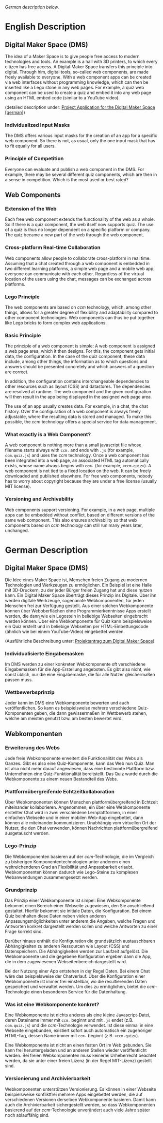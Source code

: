_German description below._

# English Description

## Digital Maker Space (DMS)
The idea of a Maker Space is to give people free access to modern technologies and tools. An example is a hall with 3D printers, to which every citizen has free access. A Digital Maker Space transfers this principle into digital. Through him, digital tools, so-called web components, are made freely available to everyone. With a web component apps can be created via web interfaces without programming knowledge, which can then be inserted like a Lego stone in any web pages. For example, a quiz web component can be used to create a quiz and embed it into any web page using an HTML embed code (similar to a YouTube video).

(detailed description under: [Project Application for the Digital Maker Space [german]](https://www.stifterverband.org/file/5203/download?token=lay3iM9c))

### Individualized Input Masks
The DMS offers various input masks for the creation of an app for a specific web component. So there is not, as usual, only the one input mask that has to fit equally for all users.

### Principle of Competition
Everyone can evaluate and publish a web component in the DMS. For example, there may be several different quiz components, which are then in a sense in competition. Which is the most used or best rated?

## Web Components

### Extension of the Web
Each free web component extends the functionality of the web as a whole. So if there is a quiz component, the web itself now supports quiz. The use of a quiz is thus no longer dependent on a specific platform or company. The quiz became a new part of the web through the web component.

### Cross-platform Real-time Collaboration
Web components allow people to collaborate cross-platform in real time. Assuming that a chat created through a web component is embedded in two different learning platforms, a simple web page and a mobile web app, everyone can communicate with each other. Regardless of the virtual location of the users using the chat, messages can be exchanged across platforms.

### Lego Principle
The web components are based on _ccm_ technology, which, among other things, allows for a greater degree of flexibility and adaptability compared to other component technologies. Web components can thus be put together like Lego bricks to form complex web applications.

### Basic Principle
The principle of a web component is simple: A web component is assigned a web page area, which it then designs. For this, the component gets initial data, the configuration. In the case of the quiz component, these data include, among other things, the information as to which questions and answers should be presented concretely and which answers of a question are correct.

In addition, the configuration contains interchangeable dependencies to other resources such as layout (CSS) and datastores. The dependencies are resolved at runtime. The web component and the given configuration will then result in the app being displayed in the assigned web page area.

The use of an app usually creates data. For example, in a chat, the chat history. Over the configuration of a web component is always freely adjustable, where the resulting data is stored and managed. To make this possible, the _ccm_ technology offers a special service for data management.

### What exactly is a Web Component?
A web component is nothing more than a small javascript file whose filename starts always with `ccm.` and ends with `.js` (for example, `ccm.quiz.js`) and uses the _ccm_ technology. Once a web component has been integrated into a web page, an associated HTML tag automatically exists, whose name always begins with `ccm-` (for example, `<ccm-quiz>`). A web component is not tied to a fixed location on the web. It can be freely downloaded and published elsewhere. For free web components, nobody has to worry about copyright because they are under a free license (usually MIT license).

### Versioning and Archivability
Web components support versioning. For example, in a web page, multiple apps can be embedded without conflict, based on different versions of the same web component. This also ensures archivability so that web components based on _ccm_ technology can still run many years later, unchanged.

# German Description

## Digital Maker Space (DMS)
Die Idee eines Maker Space ist, Menschen freien Zugang zu modernen Technologien und Werkzeugen zu ermöglichen. Ein Beispiel ist eine Halle mit 3D-Druckern, zu der jeder Bürger freien Zugang hat und diese nutzen kann. Ein Digital Maker Space überträgt dieses Prinzip ins Digitale. Über ihn werden digitale Werkzeuge, sogenannte Webkomponenten, für jeden Menschen frei zur Verfügung gestellt. Aus einer solchen Webkomponente können über Weboberflächen ohne Programmierkenntnisse Apps erstellt werden, die dann wie ein Legostein in beliebige Webseiten eingebracht werden können. Über eine Webkomponente für Quiz kann beispielsweise ein Quiz erstellt und in beliebige Webseiten per HTML-Einbettungscode (ähnlich wie bei einem YouTube-Video) eingebettet werden.

(Ausführliche Beschreibung unter: [Projektantrag zum Digital Maker Space](https://www.stifterverband.org/file/5203/download?token=lay3iM9c))

### Individualisierte Eingabemasken
Im DMS werden zu einer konkreten Webkomponente oft verschiedene Eingabemasken für die App-Erstellung angeboten. Es gibt also nicht, wie sonst üblich, nur die eine Eingabemaske, die für alle Nutzer gleichermaßen passen muss.

### Wettbewerbsprinzip
Jeder kann im DMS eine Webkomponente bewerten und auch veröffentlichen. So kann es beispielsweise mehrere verschiedene Quiz-Komponenten geben, die dann gewissermaßen im Wettbewerb stehen, welche am meisten genutzt bzw. am besten bewertet wird.

## Webkomponenten

### Erweiterung des Webs
Jede freie Webkomponente erweitert die Funktionalität des Webs als Ganzes. Gibt es also eine Quiz-Komponente, kann das Web nun Quiz. Man ist also nicht mehr darauf angewiesen, dass eine bestimmte Plattform bzw. Unternehmen eine Quiz-Funktionalität bereitstellt. Das Quiz wurde durch die Webkomponente zu einem neuen Bestandteil des Webs.

### Plattformübergreifende Echtzeitkollaboration
Über Webkomponenten können Menschen plattformübergreifend in Echtzeit miteinander kollaborieren. Angenommen, ein über eine Webkomponente erstellter Chat wird in zwei verschiedene Lernplattformen, in einer einfachen Webseite und in einer mobilen Web-App eingebettet, dann können alle miteinander kommunizieren. Unabhängig vom virtuellen Ort der Nutzer, die den Chat verwenden, können Nachrichten plattformübergreifend ausgetauscht werden.

### Lego-Prinzip
Die Webkomponenten basieren auf der _ccm_-Technologie, die im Vergleich zu bisherigen Komponententechnologien unter anderem einen weitreichenderen Grad an Flexibilität und Anpassbarkeit erlaubt. Webkomponenten können dadurch wie Lego-Steine zu komplexen Webanwendungen zusammengesetzt werden.

### Grundprinzip
Das Prinzip einer Webkomponente ist simpel: Eine Webkomponente bekommt einen Bereich einer Webseite zugewiesen, den Sie anschließend gestaltet. Hierfür bekommt sie initiale Daten, die Konfiguration. Bei einem Quiz beinhalten diese Daten neben vielen anderen Anpassungsmöglichkeiten unter anderem die Angaben, welche Fragen und Antworten konkret dargestellt werden sollen und welche Antworten zu einer Frage korrekt sind.

Darüber hinaus enthält die Konfiguration die grundsätzlich austauschbaren Abhängigkeiten zu anderen Ressourcen wie Layout (CSS) und Datenspeichern. Die Abhängigkeiten werden zur Laufzeit aufgelöst. Die Webkomponente und die gegebene Konfiguration ergeben dann die App, die in dem zugewiesenen Webseitenbereich dargestellt wird.

Bei der Nutzung einer App entstehen in der Regel Daten. Bei einem Chat wäre das beispielsweise der Chatverlauf. Über die Konfiguration einer Webkomponente ist immer frei einstellbar, wo die resultierenden Daten gespeichert und verwaltet werden. Um dies zu ermöglichen, bietet die _ccm_-Technologie einen besonderen Service für die Datenhaltung.

### Was ist eine Webkomponente konkret?
Eine Webkomponente ist nichts anderes als eine kleine Javascript-Datei, deren Dateiname immer mit `ccm.` beginnt und mit `.js` endet (z.B. `ccm.quiz.js`) und die _ccm_-Technologie verwendet. Ist diese einmal in eine Webseite eingebunden, existiert sofort auch automatisch ein zugehöriger HTML-Tag, dessen Name immer mit `ccm-` beginnt (z.B. `<ccm-quiz>`).

Eine Webkomponente ist nicht an einen festen Ort im Web gebunden. Sie kann frei heruntergeladen und an anderen Stellen wieder veröffentlicht werden. Bei freien Webkomponenten muss keinerlei Urheberrecht beachtet werden, da sie unter einer freien Lizenz (in der Regel MIT-Lizenz) gestellt sind.

### Versionierung und Archivierbarkeit
Webkomponenten unterstützen Versionierung. Es können in einer Webseite beispielsweise konfliktfrei mehrere Apps eingebettet werden, die auf verschiedenen Versionen derselben Webkomponente basieren. Damit kann auch die Archivierbarkeit sichergestellt werden, so dass Webkomponenten basierend auf der _ccm_-Technologie unverändert auch viele Jahre später noch ablauffähig sind.
